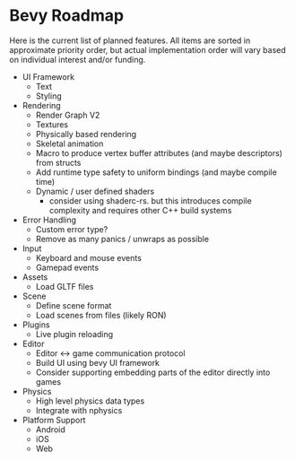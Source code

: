 # Bevy Roadmap

Here is the current list of planned features. All items are sorted in approximate priority order, but actual implementation order will vary based on individual interest and/or funding.

* UI Framework
    * Text
    * Styling
* Rendering
    * Render Graph V2
    * Textures
    * Physically based rendering
    * Skeletal animation
    * Macro to produce vertex buffer attributes (and maybe descriptors) from structs
    * Add runtime type safety to uniform bindings (and maybe compile time)
    * Dynamic / user defined shaders
        * consider using shaderc-rs. but this introduces compile complexity and requires other C++ build systems
* Error Handling
    * Custom error type?
    * Remove as many panics / unwraps as possible
* Input
    * Keyboard and mouse events
    * Gamepad events
* Assets
    * Load GLTF files
* Scene
    * Define scene format
    * Load scenes from files (likely RON)
* Plugins
    * Live plugin reloading
* Editor
    * Editor <-> game communication protocol
    * Build UI using bevy UI framework
    * Consider supporting embedding parts of the editor directly into games
* Physics
    * High level physics data types
    * Integrate with nphysics
* Platform Support
    * Android
    * iOS
    * Web